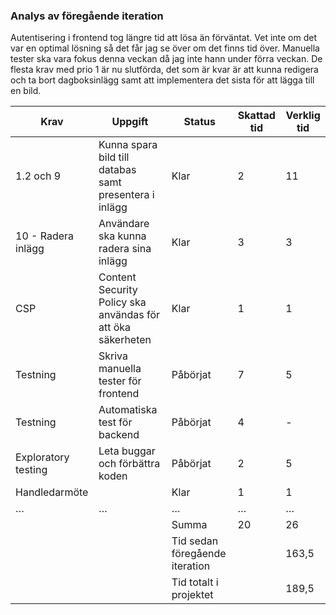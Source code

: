 ### Analys av föregående iteration 
Autentisering i frontend tog längre tid att lösa än förväntat. Vet inte om det var en optimal lösning så det får jag se över om det finns tid över. Manuella tester ska vara fokus denna veckan då jag inte hann under förra veckan. De flesta krav med prio 1 är nu slutförda, det som är kvar är att kunna redigera och ta bort dagboksinlägg samt att implementera det sista för att lägga till en bild. 

| Krav | Uppgift | Status | Skattad tid | Verklig tid |
|---------------------------------|---------------------------------------------------------------------------|--------------------------------|-------------|-------------|
| 1.2 och 9 | Kunna spara bild till databas samt presentera i inlägg | Klar | 2 | 11 |
| 10 - Radera inlägg | Användare ska kunna radera sina inlägg | Klar | 3 | 3 |
| CSP | Content Security Policy ska användas för att öka säkerheten | Klar | 1 | 1
| Testning | Skriva manuella tester för frontend | Påbörjat | 7 | 5 | 
| Testning | Automatiska test för backend | Påbörjat | 4 | - |
| Exploratory testing | Leta buggar och förbättra koden | Påbörjat | 2 | 5
| Handledarmöte |  | Klar | 1 | 1 |
| … | … | … | … | … |
| | | Summa | 20 | 26 |
||| Tid sedan föregående iteration |             | 163,5 |
||| Tid totalt i projektet         |             | 189,5 |
<!--stackedit_data:
eyJoaXN0b3J5IjpbLTE0MTYxMzc2OTZdfQ==
-->